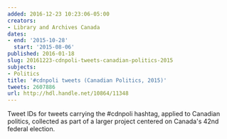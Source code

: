 ```yaml
---
added: 2016-12-23 10:23:06-05:00
creators:
- Library and Archives Canada
dates:
- end: '2015-10-28'
  start: '2015-08-06'
published: 2016-01-18
slug: 20161223-cdnpoli-tweets-canadian-politics-2015
subjects:
- Politics
title: '#cdnpoli tweets (Canadian Politics, 2015)'
tweets: 2607886
url: http://hdl.handle.net/10864/11348
---
```


Tweet IDs for tweets carrying the #cdnpoli hashtag, applied to Canadian politics, collected as part of a larger project centered on Canada's 42nd federal election.
